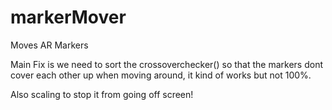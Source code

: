 # markerMover
 Moves AR Markers

 Main Fix is we need to sort the crossoverchecker() so that the markers dont cover each other up when moving around, it kind of works but not 100%.

 Also scaling to stop it from going off screen!
